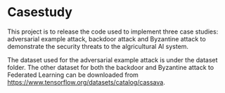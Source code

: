 # Casestudy

This project is to release the code used to implement three case studies: adversarial example attack, backdoor attack and Byzantine attack to demonstrate the security threats to the algricultural AI system.

The dataset used for the adversarial example attack is under the dataset folder. The other dataset for both the backdoor and Byzantine attack to Federated Learning can be downloaded from https://www.tensorflow.org/datasets/catalog/cassava.

